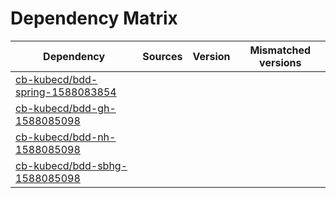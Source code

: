 # Dependency Matrix

Dependency | Sources | Version | Mismatched versions
---------- | ------- | ------- | -------------------
[cb-kubecd/bdd-spring-1588083854](https://github.com/cb-kubecd/bdd-spring-1588083854.git) |  | []() | 
[cb-kubecd/bdd-gh-1588085098](https://github.com/cb-kubecd/bdd-gh-1588085098.git) |  | []() | 
[cb-kubecd/bdd-nh-1588085098](https://github.com/cb-kubecd/bdd-nh-1588085098.git) |  | []() | 
[cb-kubecd/bdd-sbhg-1588085098](https://github.com/cb-kubecd/bdd-sbhg-1588085098.git) |  | []() | 
